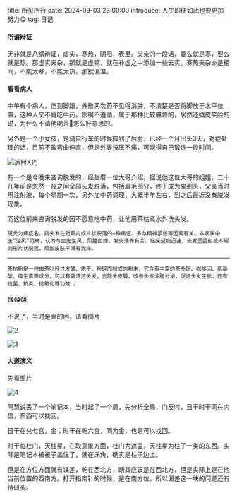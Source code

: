 title: 所见所行
date: 2024-09-03 23:00:00
introduce: 人生即便如此也要更加努力😋
tag: 日记

#### 所谓辩证

无非就是八纲辨证，虚实，寒热，阴阳，表里。父亲的一段话，要么就是寒，要么就是热。那虚实夹杂，那就是虚嘛，就在补虚之中添加一些去实。寒热夹杂亦是相同，不能太寒，不能太热，那就偏温。

#### 看看病人

中午有个病人，伤到脚跟，外敷两次药不见得消肿，不清楚是否将脚放于水平位置，这种人又不肯吃中药，医嘱不遵循，属于那种比较麻烦的，居然还嬉皮笑脸的说，为什么不请他喝茶😤怎么好意思的。

另外是一个小女孩，是骑自行车的时候摔到了后肘，已经一个月出头3天，对症处理的话，目前不敢弯曲伸直，但是外表按压不痛，可能得自己锻炼一段时间。

![后肘X光](/static/img/20240903/1.jpg )

有一个是今晚来咨询脱发的，经赵厝一位大哥介绍，据说他这位大哥的姐姐，二十几年前是忽然一夜之间全部头发脱落，包括眉毛部分，终于成为鬼剃头，父亲当时用注射液，每个星期一次，另外加中药调理，大概半年左右，到之后最近没有脱发现象。

而这位前来咨询脱发的因不愿意吃中药，让他用茶枯煮水外洗头发。

    斑秃为病症名。指头发在短期内成片状脱落的—种病证。多与精神紧张等因素有关。本病属中医“油风”范畴，认为与血虚生风，风胜血燥，发失濡养有关。临床起病迅速，头发呈圆形或不规则形片状脱落，局部皮肤平滑有光泽。
---
    茶枯粉是一种由茶叶经过发酵、烘干、粉碎而制成的粉末，它含有丰富的茶多酚、咖啡因、氨基酸、维生素等成分，可以有效清洁头发，去除头皮屑，改善头皮油脂分泌，促进头发生长，还有抗菌、抗炎、抗氧化等功效 。

#### 😘😘😘

不说了，当时是真的困，请看图片

![2](/static/img/20240903/2.jpg )

![3](/static/img/20240903/3.jpg )

#### 大道演义

先看图片

![4](/static/img/20240903/4.png )

阿慧说丢了一个笔记本，当时起了一个局，先分析全局，门反吟，日干时干同在内盘，东西可以找回。

日干在兑七宫，金；时干在乾六宫，同为金，也是可以找回。

时干临杜门，天柱星，在取意象方面，杜门为遮盖，天柱星为柱子一类的东西。实际是笔记本被被子盖住了，就在床角，确实是柱子边上。

但是在方位方面就有误差，乾在西北方，断其应该是在西北方，但是实际上是在他当前位置的西南方。打开指南针的时候，是在南方位，所以偏差这一块的问题还有待研究。
